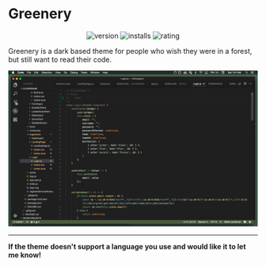 # Greenery
<p align="center">  
  <a>
    <img src="https://vsmarketplacebadge.apphb.com/version-short/jaredkent.greenery.svg" alt="version"/>
  </a>
  <a>
    <img src="https://vsmarketplacebadge.apphb.com/installs-short/jaredkent.greenery.svg" alt="installs"/>
  </a>
  <a>
    <img src="https://vsmarketplacebadge.apphb.com/rating-short/jaredkent.greenery.svg" alt="rating"/>
  </a>
</p>


Greenery is a dark based theme for people who wish they were in a forest, but still want to read their code.

![Screenshot](screenshot.png)

---

**If the theme doesn't support a language you use and would like it to let me know!**
